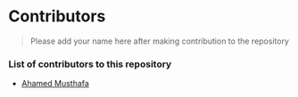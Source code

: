# Contributors

> Please add your name here after making contribution to the repository

### List of contributors to this repository

* [Ahamed Musthafa](https://github.com/amrs-tech)
